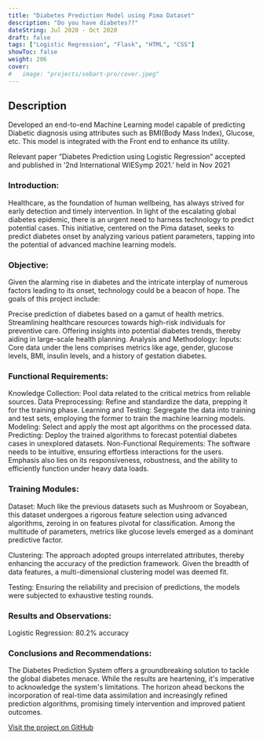 ```yaml
---
title: "Diabetes Prediction Model using Pima Dataset"
description: "Do you have diabetes??"
dateString: Jul 2020 - Oct 2020
draft: false
tags: ["Logistic Regression", "Flask", "HTML", "CSS"]
showToc: false
weight: 206
cover:
#   image: "projects/sebart-pro/cover.jpeg"
---
```


## Description

Developed an end-to-end Machine Learning model capable of predicting Diabetic diagnosis using attributes such as BMI(Body Mass Index), Glucose, etc. This model is integrated with the Front end to enhance its utility.

Relevant paper ”Diabetes Prediction using Logistic Regression” accepted and published in ‘2nd International WIESymp
2021.’ held in Nov 2021


### Introduction:
Healthcare, as the foundation of human wellbeing, has always strived for early detection and timely intervention. In light of the escalating global diabetes epidemic, there is an urgent need to harness technology to predict potential cases. This initiative, centered on the Pima dataset, seeks to predict diabetes onset by analyzing various patient parameters, tapping into the potential of advanced machine learning models.

### Objective:
Given the alarming rise in diabetes and the intricate interplay of numerous factors leading to its onset, technology could be a beacon of hope. The goals of this project include:

Precise prediction of diabetes based on a gamut of health metrics.
Streamlining healthcare resources towards high-risk individuals for preventive care.
Offering insights into potential diabetes trends, thereby aiding in large-scale health planning.
Analysis and Methodology:
Inputs: Core data under the lens comprises metrics like age, gender, glucose levels, BMI, insulin levels, and a history of gestation diabetes.

### Functional Requirements:
Knowledge Collection: Pool data related to the critical metrics from reliable sources.
Data Preprocessing: Refine and standardize the data, prepping it for the training phase.
Learning and Testing: Segregate the data into training and test sets, employing the former to train the machine learning models.
Modeling: Select and apply the most apt algorithms on the processed data.
Predicting: Deploy the trained algorithms to forecast potential diabetes cases in unexplored datasets.
Non-Functional Requirements:
The software needs to be intuitive, ensuring effortless interactions for the users. Emphasis also lies on its responsiveness, robustness, and the ability to efficiently function under heavy data loads.

### Training Modules:
Dataset: Much like the previous datasets such as Mushroom or Soyabean, this dataset undergoes a rigorous feature selection using advanced algorithms, zeroing in on features pivotal for classification. Among the multitude of parameters, metrics like glucose levels emerged as a dominant predictive factor.

Clustering: The approach adopted groups interrelated attributes, thereby enhancing the accuracy of the prediction framework. Given the breadth of data features, a multi-dimensional clustering model was deemed fit.

Testing: Ensuring the reliability and precision of predictions, the models were subjected to exhaustive testing rounds.

### Results and Observations:
Logistic Regression: 80.2% accuracy

### Conclusions and Recommendations:
The Diabetes Prediction System offers a groundbreaking solution to tackle the global diabetes menace. While the results are heartening, it's imperative to acknowledge the system's limitations. The horizon ahead beckons the incorporation of real-time data assimilation and increasingly refined prediction algorithms, promising timely intervention and improved patient outcomes.



[Visit the project on GitHub](https://github.com/mounikapadala11/Diabetes-Prediction-Model-using-Pima-Dataset)

<!-- I worked on this project single-handedly during the summer break following my freshman year at NIT- Trichy. **SEBART-Pro** is a robot that follows a ball while balancing on two wheels. It can also recognize traffic signs and act accordingly. It has two stepper motors for precise position control and used an **Arduino Nano** as the microcontroller. The robot senses the tilt using an **MPU-6050 (6-axis gyroscope and accelerometer)** and converts the values from these sensors into angles using a **Kalman Filter**. It uses the **PID control algorithm** to balance on two wheels and a simple **Convolutional Neural Network** is used to recognize traffic signs.

![](/projects/sebart-pro/img1.jpeg) -->
